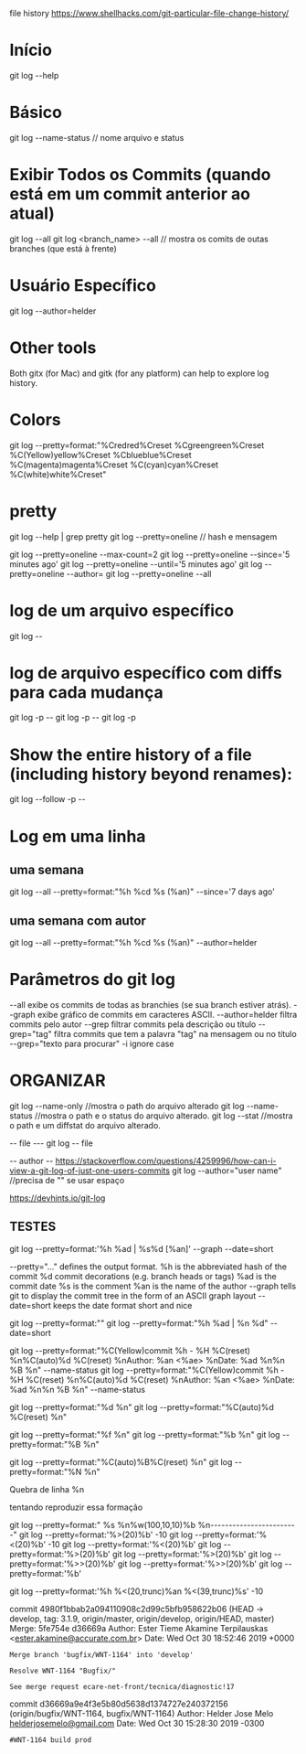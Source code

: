 file history
https://www.shellhacks.com/git-particular-file-change-history/

# Início
git log --help

# Básico
git log --name-status // nome arquivo e status

# Exibir Todos os Commits (quando está em um commit anterior ao atual)
git log --all
git log <branch_name> --all // mostra os comits de outas branches (que está à frente)

# Usuário Específico
git log --author=helder

# Other tools
Both gitx (for Mac) and gitk (for any platform) can help to explore log history.

# Colors
git log --pretty=format:"%Credred%Creset %Cgreengreen%Creset %C(Yellow)yellow%Creset %Cblueblue%Creset %C(magenta)magenta%Creset %C(cyan)cyan%Creset %C(white)white%Creset"


# pretty
git log --help | grep pretty
git log --pretty=oneline // hash e mensagem

git log --pretty=oneline --max-count=2
git log --pretty=oneline --since='5 minutes ago'
git log --pretty=oneline --until='5 minutes ago'
git log --pretty=oneline --author=<your name>
git log --pretty=oneline --all

# log de um arquivo específico
git log -- <file>

# log de arquivo específico com diffs para cada mudança
git log -p -- <file>
git log -p -- <commit-number>
git log -p <commit-number>


# Show the entire history of a file (including history beyond renames):
git log --follow -p -- <file>

# Log em uma linha
## uma semana
git log --all --pretty=format:"%h %cd %s (%an)" --since='7 days ago'
## uma semana com autor
git log --all --pretty=format:"%h %cd %s (%an)" --author=helder

# Parâmetros do git log
--all exibe os commits de todas as branchies (se sua branch estiver atrás).
--graph exibe gráfico de commits em caracteres ASCII.
--author=helder filtra commits pelo autor
--grep filtrar commits pela descrição ou título
--grep="tag" filtra commits que tem a palavra "tag" na mensagem ou no título
--grep="texto para procurar" -i ignore case



# ORGANIZAR
git log --name-only  //mostra o path do arquivo alterado
git log --name-status //mostra o path e o status do arquivo alterado.
git log --stat //mostra o path e um diffstat do arquivo alterado.

-- file ---
git log -- file

-- author --
https://stackoverflow.com/questions/4259996/how-can-i-view-a-git-log-of-just-one-users-commits
git log --author="user name"  //precisa de "" se usar espaço


https://devhints.io/git-log



##  TESTES
git log --pretty=format:'%h %ad | %s%d [%an]' --graph --date=short

--pretty="..." defines the output format.
%h is the abbreviated hash of the commit
%d commit decorations (e.g. branch heads or tags)
%ad is the commit date
%s is the comment
%an is the name of the author
--graph tells git to display the commit tree in the form of an ASCII graph layout
--date=short keeps the date format short and nice


git log --pretty=format:""
git log --pretty=format:"%h %ad | %n %d" --date=short

git log --pretty=format:"%C(Yellow)commit %h -  %H %C(reset) %n%C(auto)%d %C(reset) %nAuthor: %an <%ae> %nDate: %ad %n%n %B %n" --name-status
git log --pretty=format:"%C(Yellow)commit %h -  %H %C(reset) %n%C(auto)%d %C(reset) %nAuthor: %an <%ae> %nDate: %ad %n%n %B %n" --name-status

git log --pretty=format:"%d %n"
git log --pretty=format:"%C(auto)%d %C(reset) %n"

git log --pretty=format:"%f %n"
git log --pretty=format:"%b %n"
git log --pretty=format:"%B %n"




git log --pretty=format:"%C(auto)%B%C(reset) %n"
git log --pretty=format:"%N %n"

Quebra de linha %n



tentando reproduzir essa formação

git log --pretty=format:" %s      %n%w(100,10,10)%b %n------------------------"
git log --pretty=format:'%>(20)%b' -10
git log --pretty=format:'%<(20)%b' -10
git log --pretty=format:'%<(20)%b'
git log --pretty=format:'%>(20)%b'
git log --pretty=format:'%>(20)%b'
git log --pretty=format:'%>>(20)%b'
git log --pretty=format:'%>>(20)%b'
git log --pretty=format:'%b'

git log --pretty=format:'%h %<(20,trunc)%an %<(39,trunc)%s' -10

commit 4980f1bbab2a094110908c2d99c5bfb958622b06 (HEAD -> develop, tag: 3.1.9, origin/master, origin/develop, origin/HEAD, master)
Merge: 5fe754e d36669a
Author: Ester Tieme Akamine Terpilauskas <ester.akamine@accurate.com.br​>
Date:   Wed Oct 30 18:52:46 2019 +0000

    Merge branch 'bugfix/WNT-1164' into 'develop'

    Resolve WNT-1164 "Bugfix/"

    See merge request ecare-net-front/tecnica/diagnostic!17

commit d36669a9e4f3e5b80d5638d1374727e240372156 (origin/bugfix/WNT-1164, bugfix/WNT-1164)
Author: Helder Jose Melo <helderjosemelo@gmail.com>
Date:   Wed Oct 30 15:28:30 2019 -0300

    #WNT-1164 build prod
